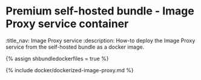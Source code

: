 # Premium self-hosted bundle - Image Proxy service container
:title_nav: Image Proxy service
:description: How-to deploy the Image Proxy service from the self-hosted bundle as a docker image.

{% assign shbundledockerfiles = true %}

{% include docker/dockerized-image-proxy.md %}